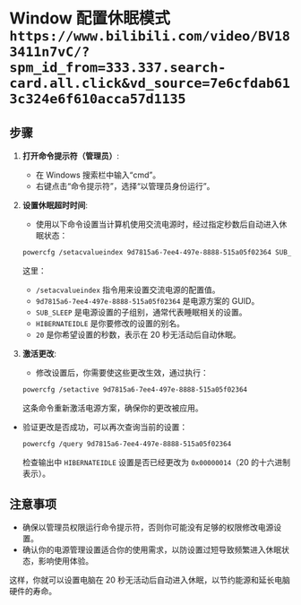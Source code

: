 # Window 配置休眠模式`https://www.bilibili.com/video/BV183411n7vC/?spm_id_from=333.337.search-card.all.click&vd_source=7e6cfdab613c324e6f610acca57d1135`

## 步骤

1. **打开命令提示符（管理员）**:

   - 在 Windows 搜索栏中输入“cmd”。
   - 右键点击“命令提示符”，选择“以管理员身份运行”。

2. **设置休眠超时时间**:

   - 使用以下命令设置当计算机使用交流电源时，经过指定秒数后自动进入休眠状态：

   ```bash
   powercfg /setacvalueindex 9d7815a6-7ee4-497e-8888-515a05f02364 SUB_SLEEP HIBERNATEIDLE 20
   ```

   这里：

   - `/setacvalueindex` 指令用来设置交流电源的配置值。
   - `9d7815a6-7ee4-497e-8888-515a05f02364` 是电源方案的 GUID。
   - `SUB_SLEEP` 是电源设置的子组别，通常代表睡眠相关的设置。
   - `HIBERNATEIDLE` 是你要修改的设置的别名。
   - `20` 是你希望设置的秒数，表示在 20 秒无活动后自动休眠。

3. **激活更改**:

   - 修改设置后，你需要使这些更改生效，通过执行：

   ```bash
   powercfg /setactive 9d7815a6-7ee4-497e-8888-515a05f02364
   ```

   这条命令重新激活电源方案，确保你的更改被应用。

<!-- ## 验证设 -->

- 验证更改是否成功，可以再次查询当前的设置：

  ```bash
  powercfg /query 9d7815a6-7ee4-497e-8888-515a05f02364
  ```

  检查输出中 `HIBERNATEIDLE` 设置是否已经更改为 `0x00000014`（20 的十六进制表示）。

## 注意事项

- 确保以管理员权限运行命令提示符，否则你可能没有足够的权限修改电源设置。
- 确认你的电源管理设置适合你的使用需求，以防设置过短导致频繁进入休眠状态，影响使用体验。

这样，你就可以设置电脑在 20 秒无活动后自动进入休眠，以节约能源和延长电脑硬件的寿命。
